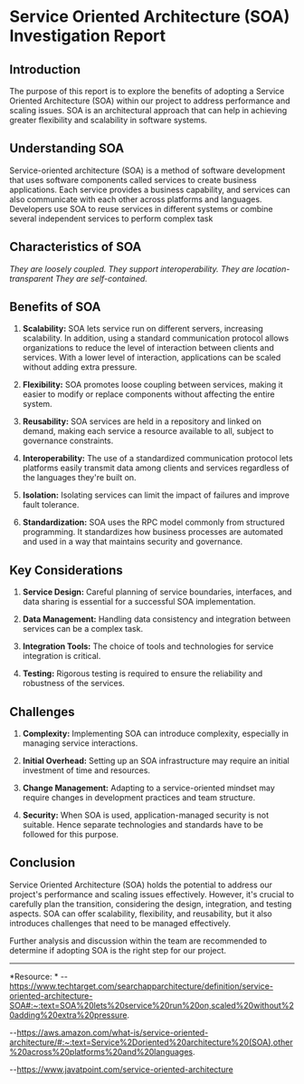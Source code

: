 # Service Oriented Architecture (SOA) Investigation Report

## Introduction

The purpose of this report is to explore the  benefits of adopting a Service Oriented Architecture (SOA) within our project to address performance and scaling issues. SOA is an architectural approach that can help in achieving greater flexibility and scalability in software systems.

## Understanding SOA

Service-oriented architecture (SOA) is a method of software development that uses software components called services to create business applications. Each service provides a business capability, and services can also communicate with each other across platforms and languages. Developers use SOA to reuse services in different systems or combine several independent services to perform complex task

## Characteristics of SOA

*They are loosely coupled.*
*They support interoperability.*
*They are location-transparent*
*They are self-contained.*

## Benefits of SOA

1. **Scalability:** SOA lets service run on different servers, increasing scalability. In addition, using a standard communication protocol allows organizations to reduce the level of interaction between clients and services. With a lower level of interaction, applications can be scaled without adding extra pressure.

2. **Flexibility:** SOA promotes loose coupling between services, making it easier to modify or replace components without affecting the entire system.

3. **Reusability:** SOA services are held in a repository and linked on demand, making each service a resource available to all, subject to governance constraints.

4. **Interoperability:** The use of a standardized communication protocol lets platforms easily transmit data among clients and services regardless of the languages they're built on.

5. **Isolation:** Isolating services can limit the impact of failures and improve fault tolerance.

6. **Standardization:** SOA uses the RPC model commonly from structured programming. It standardizes how business processes are automated and used in a way that maintains security and governance.

## Key Considerations

1. **Service Design:** Careful planning of service boundaries, interfaces, and data sharing is essential for a successful SOA implementation.

2. **Data Management:** Handling data consistency and integration between services can be a complex task.

3. **Integration Tools:** The choice of tools and technologies for service integration is critical.

4. **Testing:** Rigorous testing is required to ensure the reliability and robustness of the services.

## Challenges

1. **Complexity:** Implementing SOA can introduce complexity, especially in managing service interactions.

2. **Initial Overhead:** Setting up an SOA infrastructure may require an initial investment of time and resources.

3. **Change Management:** Adapting to a service-oriented mindset may require changes in development practices and team structure.

4. **Security:** When SOA is used, application-managed security is not suitable. Hence separate technologies and standards have to be followed for this purpose.

## Conclusion

Service Oriented Architecture (SOA) holds the potential to address our project's performance and scaling issues effectively. However, it's crucial to carefully plan the transition, considering the design, integration, and testing aspects. SOA can offer scalability, flexibility, and reusability, but it also introduces challenges that need to be managed effectively.

Further analysis and discussion within the team are recommended to determine if adopting SOA is the right step for our project.

---

*Resource: * 
--https://www.techtarget.com/searchapparchitecture/definition/service-oriented-architecture-SOA#:~:text=SOA%20lets%20service%20run%20on,scaled%20without%20adding%20extra%20pressure.

--https://aws.amazon.com/what-is/service-oriented-architecture/#:~:text=Service%2Doriented%20architecture%20(SOA),other%20across%20platforms%20and%20languages.

--https://www.javatpoint.com/service-oriented-architecture


